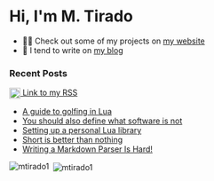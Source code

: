 <h1 align="left">Hi, I'm M. Tirado</h1>

- 👨‍💻 Check out some of my projects on [my website](https://mtirado.com)
- 📝 I tend to write on [my blog](https://mtirado.com/blog)

### Recent Posts
<p align="left">
<a href="https://mtirado.com/rss.xml" target="blank"><img align="center" src="https://raw.githubusercontent.com/rahuldkjain/github-profile-readme-generator/master/src/images/icons/Social/rss.svg" alt="https://mtirado.com/rss.xml" width="20" height="20"/> Link to my RSS</a>
</p>


<!-- BLOG-POST-LIST:START -->
- [A guide to golfing in Lua](https://mtirado.com/blog/golfing-in-lua/)
- [You should also define what software is not](https://mtirado.com/blog/define-what-software-is-not/)
- [Setting up a personal Lua library](https://mtirado.com/blog/setting-up-a-personal-lua-library/)
- [Short is better than nothing](https://mtirado.com/blog/short-is-better-than-nothing/)
- [Writing a Markdown Parser Is Hard!](https://mtirado.com/blog/writing-a-markdown-parser-is-hard/)
<!-- BLOG-POST-LIST:END -->

<p><img align="left" src="https://github-readme-stats.vercel.app/api/top-langs?username=mtirado1&show_icons=true&locale=en&layout=compact" alt="mtirado1" /></p>

<p>&nbsp;<img align="center" src="https://github-readme-stats.vercel.app/api?username=mtirado1&show_icons=true&locale=en" alt="mtirado1" /></p>

